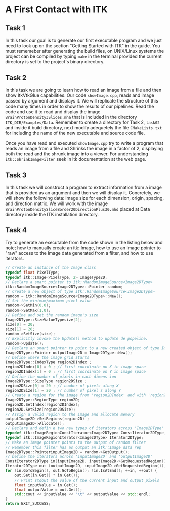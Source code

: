 # A First Contact with ITK

## Task 1

In this task our goal is to generate our first executable program and we just need to look up on the section "Getting Started with ITK" in the guide. You must rememeber after generating the build files, on UNIX/Linux systems the project can be compiled by typing `make` in the terminal provided the current directory is set to the project's binary directory.

## Task 2

In this task we are going to learn how to read an image from a file and then show ItkVtkGlue capabilities. Our code `showImage.cpp`, reads and image passed by argument and displays it. We will replicate the structure of this code many times in order to show the results of our pipelines. Read the code and use it to read and display the image `BrainProtonDensity3Slices.mha` that is included in the directory `ITK_DIR/Examples/Data`. Remember to create a directory for Task 2, `task02` and inside it build directory, next modify adequetely the file `CMakeLists.txt` for including the name of the new executable and source code file.

Once you have read and executed `showImage.cpp` try to write a program that reads an image from a file and Shrinks the image in a factor of 2, displaying both the read and the shrunk image into a viewer. For understanding `itk::ShrinkImageFilter` seek in itk documentation at the web page.

## Task 3

In this task we will construct a program to extract information from a image that is provided as an argument and then we will display it. Concretely, we will show the following data: image size for each dimension, origin, spacing, and direction matrix. We will work with the image `BrainProtonDensitySliceBorder20DirectionPlus30.mhd` placed at Data directory inside the ITK installation directory.

## Task 4

Try to generate an executable from the code shown in the listing below and note; how to manually create an itk::Image, how to use an Image pointer to "raw" access to the Image data generated from a filter, and how to use iterators.

```c++
// Create an instance of the Image class
typedef float PixelType;
typedef itk::Image<PixelType, 2> ImageType2D;
// Declare a smart pointer to itk::RandomImageSource<Image2DType>
itk::RandomImageSource<Image2DType>::Pointer random;
// Create a new object of type itk::RandomImageSource<Image2DType>
random = itk::RandomImageSource<Image2DType>::New();
// Set the minimum/maximum pixel value
random->SetMin(0.0);
random->SetMax(1.0);
// Define and set the random image's size
Image2DType::SizeValueTypesize[2];
size[0] = 20;
size[1] = 20;
random->SetSize(size);
// Explicitly invoke the Update() method to update de popeline.
random->Update();
// Declare an smart pointer to point to a new created object of type Image2DType
Image2DType::Pointer outputImage2D = Image2DType::New();
// Define where the image grid starts
Image2DType::IndexType region2DIndex ;
region2DIndex[0] = 0 ; // first coordinate on X in image space
region2DIndex[1] = 0 ; // first coordinate on Y in image space
// Define the number of pixels in each dimens ion
Image2DType::SizeType region2DSize ;
region2DSize[0] = 20 ; // number of pixels along X
region2DSize[1] = 20 ; // number of pixel s along Y
// Create a region for the image from 'region2DIndex' and with 'region2DSize'
Image2DType::RegionType region2D;
region2D.SetIndex(region2DIndex);
region2D.SetSize(region2DSize);
// Assign a valid region to the image and allocate memory
outputImage2D->SetRegions(region2D) ;
outputImage2D->Allocate();
// Declare and defin e two new types of iterators across 'Image2DType'
typedef itk::ImageRegionConstIterator<Image2DType> ConstIterator2DType;
typedef itk::ImageRegionIterator<Image2DType> Iterator2DType;
// Make an Image pointer points to the output of random filter
// Remember this filter has as output an itk::Image data rep
Image2DType::PointerinputImage2D = random->GetOutput();
// Define the iterators across 'inputImage2D' and 'outputImage2D'
ConstIterator2DType in(inputImage2D, inputImage2D->GetRequestedRegion());
Iterator2DType out (outputImage2D, inputImage2D->GetRequestedRegion());
for (in.GoToBegin(), out.GoToBegin(); !in.IsAtEnd(); ++in, ++out) {
    out.Set(in.Get() * in.Get());
    // Print stdout the value of the current input and output pixels
    float inputValue = in.Get();
    float outputValue = out.Get();
    std::cout << inputValue << "\t" << outputValue << std::endl;
}
return EXIT_SUCCESS;
```